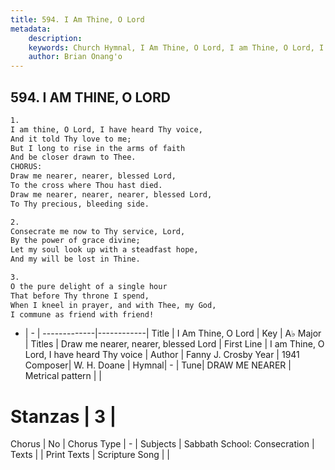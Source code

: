 ```yaml
---
title: 594. I Am Thine, O Lord
metadata:
    description: 
    keywords: Church Hymnal, I Am Thine, O Lord, I am Thine, O Lord, I have heard Thy voice, Draw me nearer, nearer, blessed Lord
    author: Brian Onang'o
---
```



## 594. I AM THINE, O LORD

```txt
1.
I am thine, O Lord, I have heard Thy voice,
And it told Thy love to me;
But I long to rise in the arms of faith
And be closer drawn to Thee.
CHORUS:
Draw me nearer, nearer, blessed Lord,
To the cross where Thou hast died.
Draw me nearer, nearer, nearer, blessed Lord,
To Thy precious, bleeding side.

2.
Consecrate me now to Thy service, Lord,
By the power of grace divine;
Let my soul look up with a steadfast hope,
And my will be lost in Thine.

3.
O the pure delight of a single hour
That before Thy throne I spend,
When I kneel in prayer, and with Thee, my God,
I commune as friend with friend!
```

- |   -  |
-------------|------------|
Title | I Am Thine, O Lord |
Key | A♭ Major |
Titles | Draw me nearer, nearer, blessed Lord |
First Line | I am Thine, O Lord, I have heard Thy voice |
Author | Fanny J. Crosby
Year | 1941
Composer| W. H. Doane |
Hymnal|  - |
Tune| DRAW ME NEARER |
Metrical pattern | |
# Stanzas | 3 |
Chorus | No |
Chorus Type | - |
Subjects | Sabbath School: Consecration |
Texts |  |
Print Texts | 
Scripture Song |  |
  
